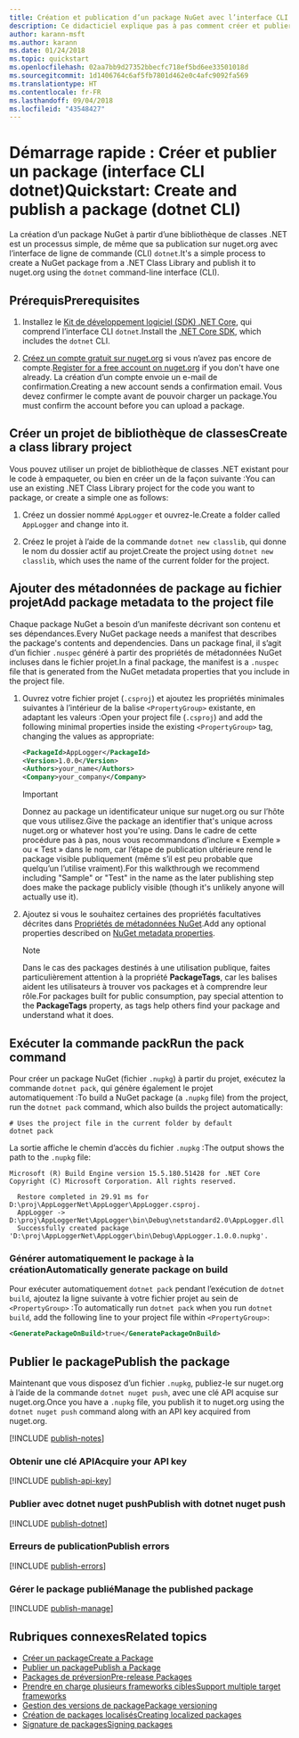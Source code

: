 ```yaml
---
title: Création et publication d’un package NuGet avec l’interface CLI dotnet
description: Ce didacticiel explique pas à pas comment créer et publier un package NuGet avec l’interface de ligne de commande (CLI) .NET Core, dotnet.
author: karann-msft
ms.author: karann
ms.date: 01/24/2018
ms.topic: quickstart
ms.openlocfilehash: 02aa7bb9d27352bbecfc718ef5bd6ee33501018d
ms.sourcegitcommit: 1d1406764c6af5fb7801d462e0c4afc9092fa569
ms.translationtype: HT
ms.contentlocale: fr-FR
ms.lasthandoff: 09/04/2018
ms.locfileid: "43548427"
---
```

# <a name="quickstart-create-and-publish-a-package-dotnet-cli"></a><span data-ttu-id="62106-103">Démarrage rapide : Créer et publier un package (interface CLI dotnet)</span><span class="sxs-lookup"><span data-stu-id="62106-103">Quickstart: Create and publish a package (dotnet CLI)</span></span>

<span data-ttu-id="62106-104">La création d’un package NuGet à partir d’une bibliothèque de classes .NET est un processus simple, de même que sa publication sur nuget.org avec l’interface de ligne de commande (CLI) `dotnet`.</span><span class="sxs-lookup"><span data-stu-id="62106-104">It's a simple process to create a NuGet package from a .NET Class Library and publish it to nuget.org using the `dotnet` command-line interface (CLI).</span></span>

## <a name="prerequisites"></a><span data-ttu-id="62106-105">Prérequis</span><span class="sxs-lookup"><span data-stu-id="62106-105">Prerequisites</span></span>

1. <span data-ttu-id="62106-106">Installez le [Kit de développement logiciel (SDK) .NET Core](https://www.microsoft.com/net/download/), qui comprend l’interface CLI `dotnet`.</span><span class="sxs-lookup"><span data-stu-id="62106-106">Install the [.NET Core SDK](https://www.microsoft.com/net/download/), which includes the `dotnet` CLI.</span></span>

1. <span data-ttu-id="62106-107">[Créez un compte gratuit sur nuget.org](https://www.nuget.org/users/account/LogOn?returnUrl=%2F) si vous n’avez pas encore de compte.</span><span class="sxs-lookup"><span data-stu-id="62106-107">[Register for a free account on nuget.org](https://www.nuget.org/users/account/LogOn?returnUrl=%2F) if you don't have one already.</span></span> <span data-ttu-id="62106-108">La création d’un compte envoie un e-mail de confirmation.</span><span class="sxs-lookup"><span data-stu-id="62106-108">Creating a new account sends a confirmation email.</span></span> <span data-ttu-id="62106-109">Vous devez confirmer le compte avant de pouvoir charger un package.</span><span class="sxs-lookup"><span data-stu-id="62106-109">You must confirm the account before you can upload a package.</span></span>

## <a name="create-a-class-library-project"></a><span data-ttu-id="62106-110">Créer un projet de bibliothèque de classes</span><span class="sxs-lookup"><span data-stu-id="62106-110">Create a class library project</span></span>

<span data-ttu-id="62106-111">Vous pouvez utiliser un projet de bibliothèque de classes .NET existant pour le code à empaqueter, ou bien en créer un de la façon suivante :</span><span class="sxs-lookup"><span data-stu-id="62106-111">You can use an existing .NET Class Library project for the code you want to package, or create a simple one as follows:</span></span>

1. <span data-ttu-id="62106-112">Créez un dossier nommé `AppLogger` et ouvrez-le.</span><span class="sxs-lookup"><span data-stu-id="62106-112">Create a folder called `AppLogger` and change into it.</span></span>

1. <span data-ttu-id="62106-113">Créez le projet à l’aide de la commande `dotnet new classlib`, qui donne le nom du dossier actif au projet.</span><span class="sxs-lookup"><span data-stu-id="62106-113">Create the project using `dotnet new classlib`, which uses the name of the current folder for the project.</span></span>

## <a name="add-package-metadata-to-the-project-file"></a><span data-ttu-id="62106-114">Ajouter des métadonnées de package au fichier projet</span><span class="sxs-lookup"><span data-stu-id="62106-114">Add package metadata to the project file</span></span>

<span data-ttu-id="62106-115">Chaque package NuGet a besoin d’un manifeste décrivant son contenu et ses dépendances.</span><span class="sxs-lookup"><span data-stu-id="62106-115">Every NuGet package needs a manifest that describes the package's contents and dependencies.</span></span> <span data-ttu-id="62106-116">Dans un package final, il s’agit d’un fichier `.nuspec` généré à partir des propriétés de métadonnées NuGet incluses dans le fichier projet.</span><span class="sxs-lookup"><span data-stu-id="62106-116">In a final package, the manifest is a `.nuspec` file that is generated from the NuGet metadata properties that you include in the project file.</span></span>

1. <span data-ttu-id="62106-117">Ouvrez votre fichier projet (`.csproj`) et ajoutez les propriétés minimales suivantes à l’intérieur de la balise `<PropertyGroup>` existante, en adaptant les valeurs :</span><span class="sxs-lookup"><span data-stu-id="62106-117">Open your project file (`.csproj`) and add the following minimal properties inside the existing `<PropertyGroup>` tag, changing the values as appropriate:</span></span>

    ```xml
    <PackageId>AppLogger</PackageId>
    <Version>1.0.0</Version>
    <Authors>your_name</Authors>
    <Company>your_company</Company>
    ```

    > [!Important]
    > <span data-ttu-id="62106-118">Donnez au package un identificateur unique sur nuget.org ou sur l’hôte que vous utilisez.</span><span class="sxs-lookup"><span data-stu-id="62106-118">Give the package an identifier that's unique across nuget.org or whatever host you're using.</span></span> <span data-ttu-id="62106-119">Dans le cadre de cette procédure pas à pas, nous vous recommandons d’inclure « Exemple » ou « Test » dans le nom, car l’étape de publication ultérieure rend le package visible publiquement (même s’il est peu probable que quelqu’un l’utilise vraiment).</span><span class="sxs-lookup"><span data-stu-id="62106-119">For this walkthrough we recommend including "Sample" or "Test" in the name as the later publishing step does make the package publicly visible (though it's unlikely anyone will actually use it).</span></span>

1. <span data-ttu-id="62106-120">Ajoutez si vous le souhaitez certaines des propriétés facultatives décrites dans [Propriétés de métadonnées NuGet](/dotnet/core/tools/csproj#nuget-metadata-properties).</span><span class="sxs-lookup"><span data-stu-id="62106-120">Add any optional properties described on [NuGet metadata properties](/dotnet/core/tools/csproj#nuget-metadata-properties).</span></span>

    > [!Note]
    > <span data-ttu-id="62106-121">Dans le cas des packages destinés à une utilisation publique, faites particulièrement attention à la propriété **PackageTags**, car les balises aident les utilisateurs à trouver vos packages et à comprendre leur rôle.</span><span class="sxs-lookup"><span data-stu-id="62106-121">For packages built for public consumption, pay special attention to the **PackageTags** property, as tags help others find your package and understand what it does.</span></span>

## <a name="run-the-pack-command"></a><span data-ttu-id="62106-122">Exécuter la commande pack</span><span class="sxs-lookup"><span data-stu-id="62106-122">Run the pack command</span></span>

<span data-ttu-id="62106-123">Pour créer un package NuGet (fichier `.nupkg`) à partir du projet, exécutez la commande `dotnet pack`, qui génère également le projet automatiquement :</span><span class="sxs-lookup"><span data-stu-id="62106-123">To build a NuGet package (a `.nupkg` file) from the project, run the `dotnet pack` command, which also builds the project automatically:</span></span>

```cli
# Uses the project file in the current folder by default
dotnet pack
```

<span data-ttu-id="62106-124">La sortie affiche le chemin d’accès du fichier `.nupkg` :</span><span class="sxs-lookup"><span data-stu-id="62106-124">The output shows the path to the `.nupkg` file:</span></span>

```output
Microsoft (R) Build Engine version 15.5.180.51428 for .NET Core
Copyright (C) Microsoft Corporation. All rights reserved.

  Restore completed in 29.91 ms for D:\proj\AppLoggerNet\AppLogger\AppLogger.csproj.
  AppLogger -> D:\proj\AppLoggerNet\AppLogger\bin\Debug\netstandard2.0\AppLogger.dll
  Successfully created package 'D:\proj\AppLoggerNet\AppLogger\bin\Debug\AppLogger.1.0.0.nupkg'.
```

### <a name="automatically-generate-package-on-build"></a><span data-ttu-id="62106-125">Générer automatiquement le package à la création</span><span class="sxs-lookup"><span data-stu-id="62106-125">Automatically generate package on build</span></span>

<span data-ttu-id="62106-126">Pour exécuter automatiquement `dotnet pack` pendant l’exécution de `dotnet build`, ajoutez la ligne suivante à votre fichier projet au sein de `<PropertyGroup>` :</span><span class="sxs-lookup"><span data-stu-id="62106-126">To automatically run `dotnet pack` when you run `dotnet build`, add the following line to your project file within `<PropertyGroup>`:</span></span>

```xml
<GeneratePackageOnBuild>true</GeneratePackageOnBuild>
```

## <a name="publish-the-package"></a><span data-ttu-id="62106-127">Publier le package</span><span class="sxs-lookup"><span data-stu-id="62106-127">Publish the package</span></span>

<span data-ttu-id="62106-128">Maintenant que vous disposez d’un fichier `.nupkg`, publiez-le sur nuget.org à l’aide de la commande `dotnet nuget push`, avec une clé API acquise sur nuget.org.</span><span class="sxs-lookup"><span data-stu-id="62106-128">Once you have a `.nupkg` file, you publish it to nuget.org using the `dotnet nuget push` command along with an API key acquired from nuget.org.</span></span>

[!INCLUDE [publish-notes](includes/publish-notes.md)]

### <a name="acquire-your-api-key"></a><span data-ttu-id="62106-129">Obtenir une clé API</span><span class="sxs-lookup"><span data-stu-id="62106-129">Acquire your API key</span></span>

[!INCLUDE [publish-api-key](includes/publish-api-key.md)]

### <a name="publish-with-dotnet-nuget-push"></a><span data-ttu-id="62106-130">Publier avec dotnet nuget push</span><span class="sxs-lookup"><span data-stu-id="62106-130">Publish with dotnet nuget push</span></span>

[!INCLUDE [publish-dotnet](includes/publish-dotnet.md)]

### <a name="publish-errors"></a><span data-ttu-id="62106-131">Erreurs de publication</span><span class="sxs-lookup"><span data-stu-id="62106-131">Publish errors</span></span>

[!INCLUDE [publish-errors](includes/publish-errors.md)]

### <a name="manage-the-published-package"></a><span data-ttu-id="62106-132">Gérer le package publié</span><span class="sxs-lookup"><span data-stu-id="62106-132">Manage the published package</span></span>

[!INCLUDE [publish-manage](includes/publish-manage.md)]

## <a name="related-topics"></a><span data-ttu-id="62106-133">Rubriques connexes</span><span class="sxs-lookup"><span data-stu-id="62106-133">Related topics</span></span>

- [<span data-ttu-id="62106-134">Créer un package</span><span class="sxs-lookup"><span data-stu-id="62106-134">Create a Package</span></span>](../create-packages/creating-a-package.md)
- [<span data-ttu-id="62106-135">Publier un package</span><span class="sxs-lookup"><span data-stu-id="62106-135">Publish a Package</span></span>](../create-packages/publish-a-package.md)
- [<span data-ttu-id="62106-136">Packages de préversion</span><span class="sxs-lookup"><span data-stu-id="62106-136">Pre-release Packages</span></span>](../create-packages/Prerelease-Packages.md)
- [<span data-ttu-id="62106-137">Prendre en charge plusieurs frameworks cibles</span><span class="sxs-lookup"><span data-stu-id="62106-137">Support multiple target frameworks</span></span>](../create-packages/supporting-multiple-target-frameworks.md)
- [<span data-ttu-id="62106-138">Gestion des versions de package</span><span class="sxs-lookup"><span data-stu-id="62106-138">Package versioning</span></span>](../reference/package-versioning.md)
- [<span data-ttu-id="62106-139">Création de packages localisés</span><span class="sxs-lookup"><span data-stu-id="62106-139">Creating localized packages</span></span>](../create-packages/creating-localized-packages.md)
- [<span data-ttu-id="62106-140">Signature de packages</span><span class="sxs-lookup"><span data-stu-id="62106-140">Signing packages</span></span>](../create-packages/Sign-a-package.md)
